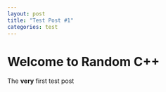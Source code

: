 ```yaml
---
layout: post
title: "Test Post #1"
categories: test
---
```


# Welcome to Random C++

The **very** first test post
